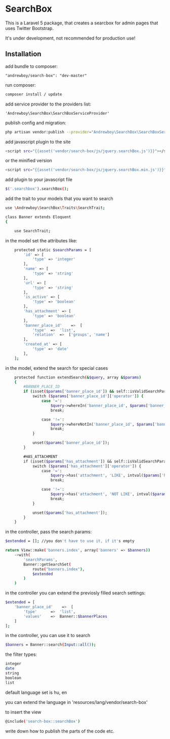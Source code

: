 # SearchBox

This is a Laravel 5 package, that creates a searcbox for admin pages that uses Twitter Bootstrap. 

It's under development, not recommended for production use!

## Installation

add bundle to composer: 

```
"andrewboy/search-box": "dev-master"
```

run composer: 

```bash
composer install / update
```

add service provider to the providers list: 

```
'Andrewboy\SearchBox\SearchBoxServiceProvider'
```

publish config and migration: 

```bash
php artisan vendor:publish --provider="Andrewboy\SearchBox\SearchBoxServiceProvider"
```

add javascript plugin to the site

```bash
<script src="{{asset('vendor/search-box/js/jquery.searchBox.js')}}"></script>
```

or the minified version

```bash
<script src="{{asset('vendor/search-box/js/jquery.searchBox.min.js')}}"></script>
```

add plugin to your javascript file

```bash
$('.searchbox').searchBox();
```

add the trait to your models that you want to search

```bash
use \Andrewboy\SearchBox\Traits\SearchTrait;

class Banner extends Eloquent
{

    use SearchTrait;
```

in the model set the attributes like:

```bash
    protected static $searchParams = [
        'id' => [
            'type' => 'integer'
        ],
        'name' => [
            'type' => 'string'
        ],
        'url' => [
            'type' => 'string'
        ],
        'is_active' => [
            'type' => 'boolean'
        ],
        'has_attachment' => [
            'type' => 'boolean'
        ],
        'banner_place_id'    =>  [
            'type'  =>  'list',
            'relation'  =>  ['groups', 'name']
        ],
        'created_at' => [
            'type' => 'date'
        ],
    ];
```

in the model, extend the search for special cases

```bash
    protected function extendSearch(&$query, array &$params)
    {
        #BANNER_PLACE_ID
        if (isset($params['banner_place_id']) && self::isValidSearchParam($params['banner_place_id'])) {
            switch ($params['banner_place_id']['operator']) {
                case '=':
                    $query->whereIn('banner_place_id', $params['banner_place_id']['values']);
                    break;

                case '!=':
                    $query->whereNotIn('banner_place_id', $params['banner_place_id']['values']);
                    break;
            }

            unset($params['banner_place_id']);
        }

        #HAS_ATTACHMENT
        if (isset($params['has_attachment']) && self::isValidSearchParam($params['has_attachment'])) {
            switch ($params['has_attachment']['operator']) {
                case '=':
                    $query->has('attachment', 'LIKE', intval($params['has_attachment']['values'][0]));
                    break;

                case '!=':
                    $query->has('attachment', 'NOT LIKE', intval($params['has_attachment']['values'][0]));
                    break;
            }

            unset($params['has_attachment']);
        }
    }
```

in the controller, pass the search params:

```bash
$extended = []; //you don't have to use it, if it's empty

return View::make('banners.index', array('banners' => $banners))
    ->with(
        'searchParams', 
        Banner::getSearchSet(
            route("banners.index"),
            $extended
        )
    )
```

in the controller you can extend the previosly filled search settings:

```bash
$extended = [
    'banner_place_id'    =>  [
        'type'      =>  'list',
        'values'    =>  Banner::$bannerPlaces
    ]
];
```

in the controller, you can use it to search

```bash
$banners = Banner::search(Input::all());
```

the filter types:

```bash
integer
date
string
boolean
list
```

default language set is hu, en

you can extend the language in 'resources/lang/vendor/search-box'

to insert the view

```bash
@include('search-box::searchBox')
```

write down how to publish the parts of the code etc.